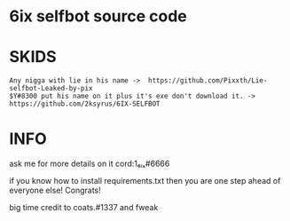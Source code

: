 # 6ix selfbot source code  
 
# SKIDS
    Any nigga with lie in his name ->  https://github.com/Pixxth/Lie-selfbot-Leaked-by-pix
    $Y#8300 put his name on it plus it's exe don't download it. -> https://github.com/2ksyrus/6IX-SELFBOT
      
# INFO
ask me for more details on it cord:1₆ᵢₓ#6666

if you know how to install requirements.txt then you are one step ahead of everyone else! Congrats!

big time credit to coats.#1337 and fweak
